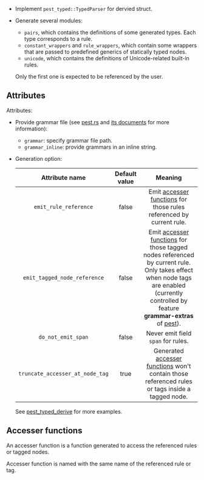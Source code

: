 - Implement `pest_typed::TypedParser` for dervied struct.
- Generate several modules:

  - `pairs`, which contains the definitions of some generated types. Each type corresponds to a rule.
  - `constant_wrappers` and `rule_wrappers`, which contain some wrappers that are passed to predefined generics of statically typed nodes.
  - `unicode`, which contains the definitions of Unicode-related built-in rules.

  Only the first one is expected to be referenced by the user.

## Attributes

Attributes:

- Provide grammar file (see [pest.rs](https://pest.rs) and [its documents](https://docs.rs/pest/latest/pest/) for more information):
  - `grammar`: specify grammar file path.
  - `grammar_inline`: provide grammars in an inline string.
- Generation option:

  |         Attribute name          | Default value |                                                                                                                      Meaning                                                                                                                      |
  | :-----------------------------: | :-----------: | :-----------------------------------------------------------------------------------------------------------------------------------------------------------------------------------------------------------------------------------------------: |
  |      `emit_rule_reference`      |     false     |                                                                            Emit [accesser functions](#accesser-functions) for those rules referenced by current rule.                                                                             |
  |  `emit_tagged_node_reference`   |     false     | Emit [accesser functions](#accesser-functions) for those tagged nodes referenced by current rule. Only takes effect when node tags are enabled (currently controlled by feature **grammar-extras** of [pest](https://docs.rs/pest/latest/pest/)). |
  |       `do_not_emit_span`        |     false     |                                                                                                        Never emit field `span` for rules.                                                                                                         |
  | `truncate_accesser_at_node_tag` |     true      |                                                              Generated [accesser functions](#accesser-functions) won't contain those referenced rules or tags inside a tagged node.                                                               |

  See [pest_typed_derive](https://docs.rs/pest_typed_derive/latest/pest_typed_derive/) for more examples.

## Accesser functions

An accesser function is a function generated to access the referenced rules or tagged nodes.

Accesser function is named with the same name of the referenced rule or tag.
